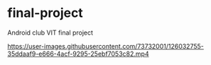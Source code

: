 # final-project
Android club VIT final project


https://user-images.githubusercontent.com/73732001/126032755-35ddaaf9-e666-4acf-9295-25ebf7053c82.mp4

